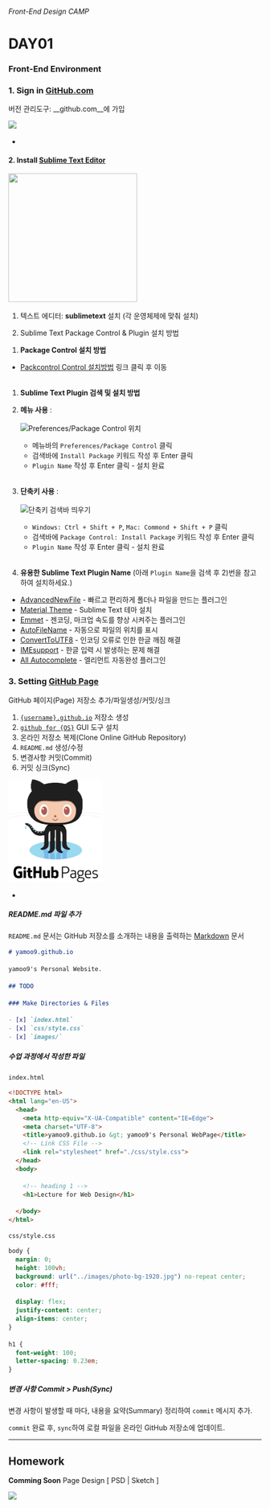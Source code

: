 ###### Front-End Design CAMP

# DAY01

### Front-End Environment

### 1. Sign in [GitHub.com](http://github.com/)

버전 관리도구: __github.com__에 가입

![](https://dwa5x7aod66zk.cloudfront.net/assets/labtocat-be5eee0434960a8f73e54910df8e87b8a5a3b2d651c0b301670c04a9cc26a70f.png)

-

#### 2. Install [Sublime Text Editor](http://sublimetext.com/3)

<img src="https://bungeshea.com/wp-content/uploads/sublime-text.png" alt="" width="256" height="256">

1) 텍스트 에디터: __sublimetext__ 설치 (각 운영체제에 맞춰 설치)

2) Sublime Text Package Control & Plugin 설치 방법

1. __Package Control 설치 방법__
  - [Packcontrol Control 설치방법](https://packagecontrol.io/installation) 링크 클릭 후 이동<br/><br/>

1. __Sublime Text Plugin 검색 및 설치 방법__
  1. __메뉴 사용__ :<br/><br/>
  ![Preferences/Package Control 위치](https://github.com/yamoo9/fastcampus-front-end-design/blob/master/Assets/package-control.png)
      - 메뉴바의 `Preferences/Package Control` 클릭
      - 검색바에 `Install Package` 키워드 작성 후 Enter 클릭
      - `Plugin Name` 작성 후 Enter 클릭 - 설치 완료<br/><br/>

  1. __단축키 사용__ :<br/><br/>
  ![단축키 검색바 띄우기](https://github.com/yamoo9/fastcampus-front-end-design/blob/master/Assets/install-package.png)
      - `Windows: Ctrl + Shift + P`, `Mac: Commond + Shift + P` 클릭
      - 검색바에 `Package Control: Install Package` 키워드 작성 후 Enter 클릭
      - `Plugin Name` 작성 후 Enter 클릭 - 설치 완료<br/><br/>

1. __유용한 Sublime Text Plugin Name__ (아래 `Plugin Name`을 검색 후 2)번을 참고하여 설치하세요.)
  - [AdvancedNewFile](https://packagecontrol.io/packages/AdvancedNewFile) - 빠르고 편리하게 폴더나 파일을 만드는 플러그인
  - [Material Theme](https://packagecontrol.io/packages/Material%20Theme) - Sublime Text 테마 설치
  - [Emmet](https://packagecontrol.io/packages/Emmet) - 젠코딩, 마크업 속도를 향상 시켜주는 플러그인
  - [AutoFileName](https://packagecontrol.io/packages/AutoFileName) - 자동으로 파일의 위치를 표시
  - [ConvertToUTF8](https://packagecontrol.io/packages/ConvertToUTF8) - 인코딩 오류로 인한 한글 깨짐 해결
  - [IMEsupport](https://packagecontrol.io/packages/IMESupport) - 한글 입력 시 발생하는 문제 해결
  - [All Autocomplete](https://packagecontrol.io/packages/All%20Autocomplete) - 엘리먼트 자동완성 플러그인

### 3. Setting [GitHub Page](https://pages.github.com/)

GitHub 페이지(Page) 저장소 추가/파일생성/커밋/싱크

1. [`{username}.github.io`](https://github.com/yamoo9/yamoo9.github.io) 저장소 생성
1. [`github for {OS}`](https://desktop.github.com/) GUI 도구 설치
1. 온라인 저장소 복제(Clone Online GitHub Repository)
1. `README.md` 생성/수정
1. 변경사항 커밋(Commit)
1. 커밋 싱크(Sync)

<img src="../../Assets/github-pages.png" alt="" width="187" height="205">

-

##### README.md 파일 추가

`README.md` 문서는 GitHub 저장소를 소개하는 내용을 출력하는 [Markdown](https://daringfireball.net/projects/markdown/) 문서

```md
# yamoo9.github.io

yamoo9's Personal Website.

## TODO

### Make Directories & Files

- [x] `index.html`
- [x] `css/style.css`
- [x] `images/`
```

##### 수업 과정에서 작성한 파일

`index.html`

```html
<!DOCTYPE html>
<html lang="en-US">
  <head>
    <meta http-equiv="X-UA-Compatible" content="IE=Edge">
    <meta charset="UTF-8">
    <title>yamoo9.github.io &gt; yamoo9's Personal WebPage</title>
    <!-- Link CSS File -->
    <link rel="stylesheet" href="./css/style.css">
  </head>
  <body>

    <!-- heading 1 -->
    <h1>Lecture for Web Design</h1>

  </body>
</html>
```

`css/style.css`

```css
body {
  margin: 0;
  height: 100vh;
  background: url("../images/photo-bg-1920.jpg") no-repeat center;
  color: #fff;

  display: flex;
  justify-content: center;
  align-items: center;
}

h1 {
  font-weight: 100;
  letter-spacing: 0.23em;
}
```

##### 변경 사항 Commit > Push(Sync)

변경 사항이 발생할 때 마다, 내용을 요약(Summary) 정리하여 `commit` 메시지 추가.

`commit` 완료 후, `sync`하여 로컬 파일을 온라인 GitHub 저장소에 업데이트.

---

## Homework

__Comming Soon__ Page Design [ PSD | Sketch ]

![](https://cdn.colorlib.com/wp/wp-content/uploads/sites/2/ticker-coming-soon-html-website-template.jpg)
